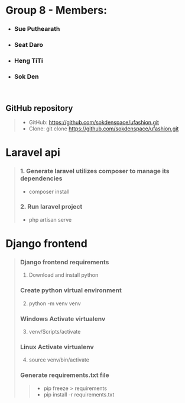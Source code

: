 # Group 8 - Members:
- ### Sue Puthearath
- ### Seat Daro
- ### Heng TiTi
- ### Sok Den

<br>

## GitHub repository
> - GitHub: https://github.com/sokdenspace/ufashion.git
> - Clone: git clone https://github.com/sokdenspace/ufashion.git


# Laravel api
> ### 1. Generate laravel utilizes composer to manage its dependencies
> - composer install
> ### 2. Run laravel project
> - php artisan serve


# Django frontend
>
> ### Django frontend requirements
> 1. Download and install python
>
> ### Create python virtual environment
> 2. python -m venv venv
>
> ### Windows Activate virtualenv
> 3. venv/Scripts/activate
>
> ### Linux Activate virtualenv
> 4. source venv/bin/activate
>
> ### Generate requirements.txt file
> > - pip freeze > requirements
> > - pip install -r requirements.txt
